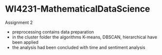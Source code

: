 # WI4231-MathematicalDataScience
Assignment 2


* preprocessing contains data preparation
* in the cluster folder the algorithms K-means, DBSCAN, hierarchical have been applied
* the analysis had been concluded with time and sentiment analysis
